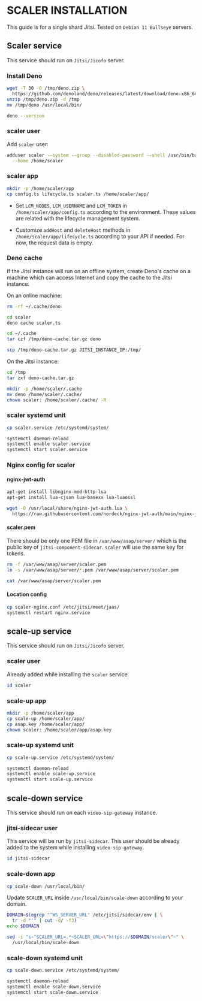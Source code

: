 # SCALER INSTALLATION

This guide is for a single shard Jitsi. Tested on `Debian 11 Bullseye` servers.

## Scaler service

This service should run on `Jitsi/Jicofo` server.

### Install Deno

```bash
wget -T 30 -O /tmp/deno.zip \
  https://github.com/denoland/deno/releases/latest/download/deno-x86_64-unknown-linux-gnu.zip
unzip /tmp/deno.zip -d /tmp
mv /tmp/deno /usr/local/bin/

deno --version
```

### scaler user

Add `scaler` user:

```bash
adduser scaler --system --group --disabled-password --shell /usr/bin/bash \
  --home /home/scaler
```

### scaler app

```bash
mkdir -p /home/scaler/app
cp config.ts lifecycle.ts scaler.ts /home/scaler/app/
```

- Set `LCM_NODES`, `LCM_USERNAME` and `LCM_TOKEN` in
  `/home/scaler/app/config.ts` according to the environment. These values are
  related with the lifecycle management system.

- Customize `addHost` and `deleteHost` methods in
  `/home/scaler/app/lifecycle.ts` according to your API if needed. For now, the
  request data is empty.

### Deno cache

If the Jitsi instance will run on an offline system, create Deno's cache on a
machine which can access Internet and copy the cache to the Jitsi instance.

On an online machine:

```bash
rm -rf ~/.cache/deno

cd scaler
deno cache scaler.ts

cd ~/.cache
tar czf /tmp/deno-cache.tar.gz deno

scp /tmp/deno-cache.tar.gz JITSI_INSTANCE_IP:/tmp/
```

On the Jitsi instance:

```bash
cd /tmp
tar zxf deno-cache.tar.gz

mkdir -p /home/scaler/.cache
mv deno /home/scaler/.cache/
chown scaler: /home/scaler/.cache/ -R
```

### scaler systemd unit

```bash
cp scaler.service /etc/systemd/system/

systemctl daemon-reload
systemctl enable scaler.service
systemctl start scaler.service
```

### Nginx config for scaler

#### nginx-jwt-auth

```bash
apt-get install libnginx-mod-http-lua
apt-get install lua-cjson lua-basexx lua-luaossl

wget -O /usr/local/share/nginx-jwt-auth.lua \
  https://raw.githubusercontent.com/nordeck/nginx-jwt-auth/main/nginx-jwt-auth.lua
```

#### scaler.pem

There should be only one PEM file in `/var/www/asap/server/` which is the public
key of `jitsi-component-sidecar`. `scaler` will use the same key for tokens.

```bash
rm -f /var/www/asap/server/scaler.pem
ln -s /var/www/asap/server/*.pem /var/www/asap/server/scaler.pem

cat /var/www/asap/server/scaler.pem
```

#### Location config

```bash
cp scaler-nginx.conf /etc/jitsi/meet/jaas/
systemctl restart nginx.service
```

## scale-up service

This service should run on `Jitsi/Jicofo` server.

### scaler user

Already added while installing the `scaler` service.

```bash
id scaler
```

### scale-up app

```bash
mkdir -p /home/scaler/app
cp scale-up /home/scaler/app/
cp asap.key /home/scaler/app/
chown scaler: /home/scaler/app/asap.key
```

### scale-up systemd unit

```bash
cp scale-up.service /etc/systemd/system/

systemctl daemon-reload
systemctl enable scale-up.service
systemctl start scale-up.service
```

## scale-down service

This service should run on each `video-sip-gateway` instance.

### jitsi-sidecar user

This service will be run by `jitsi-sidecar`. This user should be already added
to the system while installing `video-sip-gateway`.

```bash
id jitsi-sidecar
```

### scale-down app

```bash
cp scale-down /usr/local/bin/
```

Update `SCALER_URL` inside `/usr/local/bin/scale-down` according to your domain.

```bash
DOMAIN=$(egrep "^WS_SERVER_URL" /etc/jitsi/sidecar/env | \
  tr -d "'" | cut -d/ -f3)
echo $DOMAIN

sed -i "s~^SCALER_URL=.*~SCALER_URL=\"https://$DOMAIN/scaler\"~" \
  /usr/local/bin/scale-down
```

### scale-down systemd unit

```bash
cp scale-down.service /etc/systemd/system/

systemctl daemon-reload
systemctl enable scale-down.service
systemctl start scale-down.service
```
